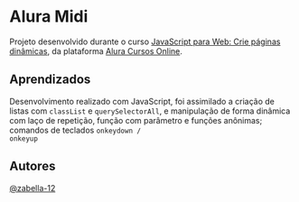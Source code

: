 
# Alura Midi

Projeto desenvolvido durante o curso [JavaScript para Web: Crie páginas dinâmicas](https://cursos.alura.com.br/course/javascript-web-paginas-dinamicas), da plataforma [Alura Cursos Online](https://www.alura.com.br/).



## Aprendizados
Desenvolvimento realizado com JavaScript, foi assimilado a criação de listas com <code>classList</code> e <code>querySelectorAll</code>, e manipulação de forma dinâmica com laço de repetição, função com parâmetro e funções anônimas; comandos de teclados <code>onkeydown / onkeyup</code>
## Autores

 [@zabella-12](https://github.com/zabella-12)


